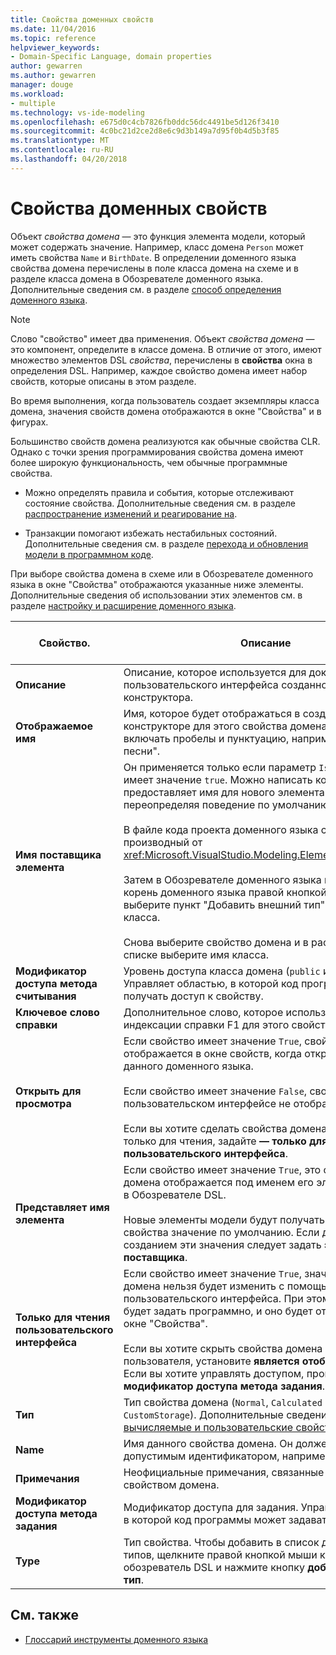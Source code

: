 ```yaml
---
title: Свойства доменных свойств
ms.date: 11/04/2016
ms.topic: reference
helpviewer_keywords:
- Domain-Specific Language, domain properties
author: gewarren
ms.author: gewarren
manager: douge
ms.workload:
- multiple
ms.technology: vs-ide-modeling
ms.openlocfilehash: e675d0c4cb7826fb0ddc56dc4491be5d126f3410
ms.sourcegitcommit: 4c0bc21d2ce2d8e6c9d3b149a7d95f0b4d5b3f85
ms.translationtype: MT
ms.contentlocale: ru-RU
ms.lasthandoff: 04/20/2018
---
```

# <a name="properties-of-domain-properties"></a>Свойства доменных свойств
Объект *свойства домена* — это функция элемента модели, который может содержать значение. Например, класс домена `Person` может иметь свойства `Name` и `BirthDate`. В определении доменного языка свойства домена перечислены в поле класса домена на схеме и в разделе класса домена в Обозревателе доменного языка. Дополнительные сведения см. в разделе [способ определения доменного языка](../modeling/how-to-define-a-domain-specific-language.md).

> [!NOTE]
>  Слово "свойство" имеет два применения. Объект *свойства домена* — это компонент, определите в классе домена. В отличие от этого, имеют множество элементов DSL *свойства*, перечислены в **свойства** окна в определения DSL. Например, каждое свойство домена имеет набор свойств, которые описаны в этом разделе.

 Во время выполнения, когда пользователь создает экземпляры класса домена, значения свойств домена отображаются в окне "Свойства" и в фигурах.

 Большинство свойств домена реализуются как обычные свойства CLR. Однако с точки зрения программирования свойства домена имеют более широкую функциональность, чем обычные программные свойства.

-   Можно определять правила и события, которые отслеживают состояние свойства. Дополнительные сведения см. в разделе [распространение изменений и реагирование на](../modeling/responding-to-and-propagating-changes.md).

-   Транзакции помогают избежать нестабильных состояний. Дополнительные сведения см. в разделе [перехода и обновления модели в программном коде](../modeling/navigating-and-updating-a-model-in-program-code.md).

 При выборе свойства домена в схеме или в Обозревателе доменного языка в окне "Свойства" отображаются указанные ниже элементы. Дополнительные сведения об использовании этих элементов см. в разделе [настройку и расширение доменного языка](../modeling/customizing-and-extending-a-domain-specific-language.md).

|Свойство.|Описание|Значение по умолчанию|
|--------------|-----------------|-------------------|
|**Описание**|Описание, которое используется для документирования пользовательского интерфейса созданного конструктора.|\<None >|
|**Отображаемое имя**|Имя, которое будет отображаться в созданном конструкторе для этого свойства домена. Оно может включать пробелы и пунктуацию, например "Заголовок песни".|\<None >|
|**Имя поставщика элемента**|Он применяется только если параметр `Is Element Name` имеет значение `true`. Можно написать код, который предоставляет имя для нового элемента класса домена, переопределяя поведение по умолчанию.<br /><br /> В файле кода проекта доменного языка создайте класс, производный от <xref:Microsoft.VisualStudio.Modeling.ElementNameProvider>.<br /><br /> Затем в Обозревателе доменного языка щелкните корень доменного языка правой кнопкой мыши и выберите пункт "Добавить внешний тип". Введите имя класса.<br /><br /> Снова выберите свойство домена и в раскрывающемся списке выберите имя класса.|\<None >|
|**Модификатор доступа метода считывания**|Уровень доступа класса домена (`public` или `internal`). Управляет областью, в которой код программы может получать доступ к свойству.|`public`|
|**Ключевое слово справки**|Дополнительное слово, которое используется для индексации справки F1 для этого свойства домена.|\<None >|
|**Открыть для просмотра**|Если свойство имеет значение `True`, свойство домена отображается в окне свойств, когда открыты модели данного доменного языка.<br /><br /> Если свойство имеет значение `False`, свойство домена в пользовательском интерфейсе не отображается.<br /><br /> Если вы хотите сделать свойства домена видима, но только для чтения, задайте **— только для чтения пользовательского интерфейса**.|`True`|
|**Представляет имя элемента**|Если свойство имеет значение `True`, это свойство домена отображается под именем его элемента модели в Обозревателе DSL.<br /><br /> Новые элементы модели будут получать для этого свойства значение по умолчанию. Если для управления созданием эти значения следует задать **элемент имя поставщика**.|`False`|
|**Только для чтения пользовательского интерфейса**|Если свойство имеет значение `True`, значение свойства домена нельзя будет изменить с помощью пользовательского интерфейса. При этом его можно будет задать программно, и оно будет отображаться в окне "Свойства".<br /><br /> Если вы хотите скрыть свойства домена от пользователя, установите **является отображаемым**. Если вы хотите управлять доступом, программы, задайте **модификатор доступа метода задания**.|`False`|
|**Тип**|Тип свойства домена (`Normal`, `Calculated` или `CustomStorage`). Дополнительные сведения см. в разделе [вычисляемые и пользовательские свойства хранилища](../modeling/calculated-and-custom-storage-properties.md).|`Normal`|
|**Name**|Имя данного свойства домена. Он должен быть допустимым идентификатором, например **SongTitle**.|\<None >|
|**Примечания**|Неофициальные примечания, связанные с данным свойством домена.|\<None >|
|**Модификатор доступа метода задания**|Модификатор доступа для задания. Управляет областью, в которой код программы может задавать свойство.|`public`|
|**Type**|Тип свойства. Чтобы добавить в список доступных типов, щелкните правой кнопкой мыши корень DSL в обозреватель DSL и нажмите кнопку **добавить внешний тип**.|`String`|

## <a name="see-also"></a>См. также

- [Глоссарий инструменты доменного языка](http://msdn.microsoft.com/ca5e84cb-a315-465c-be24-76aa3df276aa)